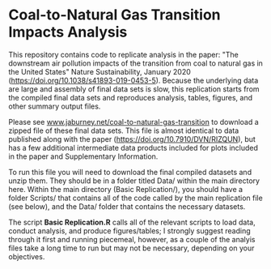 # Coal-to-Natural Gas Transition Impacts Analysis

This repository contains code to replicate analysis in the paper: "The downstream air pollution impacts of the transition from coal to natural gas in the United States" Nature Sustainability, January 2020 (https://doi.org/10.1038/s41893-019-0453-5). Because the underlying data are large and assembly of final data sets is slow, this replication starts from the compiled final data sets and reproduces analysis, tables, figures, and other summary output files.

Please see <href>www.jaburney.net/coal-to-natural-gas-transition</href> to download a zipped file of these final data sets. This file is almost identical to data published along with the paper (https://doi.org/10.7910/DVN/RIZQUN), but has a few additional intermediate data products included for plots included in the paper and Supplementary Information.

To run this file you will need to download the final compiled datasets and unzip them. They should be in a folder titled Data/ within the main directory here. Within the main directory (Basic Replication/), you should have a folder Scripts/ that contains all of the code called by the main replication file (see below), and the Data/ folder that contains the necessary datasets.

The script <b>Basic Replication.R</b> calls all of the relevant scripts to load data, conduct analysis, and produce figures/tables; I strongly suggest reading through it first and running piecemeal, however, as a couple of the analyis files take a long time to run but may not be necessary, depending on your objectives. 
